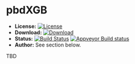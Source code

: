 # pbdXGB

* **License:** [![License](https://img.shields.io/badge/License-Apache%202.0-blue.svg?style=flat)](https://opensource.org/licenses/Apache-2.0)
* **Download:** [![Download](http://cranlogs.r-pkg.org/badges/pbdXGB)](https://cran.r-project.org/package=pbdXGB)
* **Status:** [![Build Status](https://travis-ci.org/snoweye/pbdXGB.png)](https://travis-ci.org/snoweye/pbdXGB) [![Appveyor Build status](https://ci.appveyor.com/api/projects/status/32r7s2skrgm9ubva?svg=true)](https://ci.appveyor.com/project/snoweye/pbdXGB)
* **Author:** See section below.

TBD

